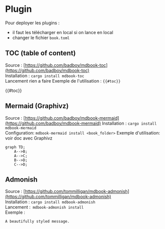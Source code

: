 # Plugin
Pour deployer les plugins :  
- il faut les télécharger en local si on lance en local   
- changer le fichier `book.toml`  

## TOC (table of content)
Source : [https://github.com/badboy/mdbook-toc](https://github.com/badboy/mdbook-toc)  
Installation : `cargo install mdbook-toc`  
Lancement rien a faire
Exemple de l'utilisation : `{{#toc}}` 

{{#toc}}  

## Mermaid (Graphivz)  
Source : [https://github.com/badboy/mdbook-mermaid](https://github.com/badboy/mdbook-mermaid)
Installation : `cargo install mdbook-mermaid`  
Configuration: `mdbook-mermaid install <book_folder>` 
Exemple d'utilisation: voir doc avec Graphivz 

```mermaid
graph TD;
    A-->B;
    A-->C;
    B-->D;
    C-->D;
```

## Admonish   
Source : [https://github.com/tommilligan/mdbook-admonish](https://github.com/tommilligan/mdbook-admonish)  
Installation : `cargo install mdbook-admonish`  
Lancement :` mdbook-admonish install`  
Exemple :  
```admonish info    
A beautifully styled message.    
```
